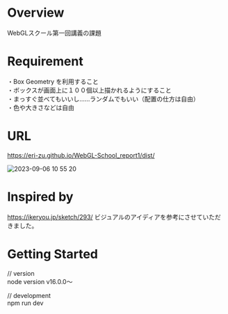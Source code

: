 # Overview

WebGLスクール第一回講義の課題

# Requirement

・Box Geometry を利用すること<br>
・ボックスが画面上に１００個以上描かれるようにすること<br>
・まっすぐ並べてもいいし……ランダムでもいい（配置の仕方は自由）<br>
・色や大きさなどは自由

# URL
https://eri-zu.github.io/WebGL-School_report1/dist/ <br>

![ 2023-09-06 10 55 20](https://github.com/eri-zu/WebGL-School_report1/assets/61580772/f5b2456b-efed-40c0-9469-f346a7dc5731)


# Inspired by
https://ikeryou.jp/sketch/293/
ビジュアルのアイディアを参考にさせていただきました。

# Getting Started

// version<br>
node version v16.0.0〜

// development<br>
npm run dev
